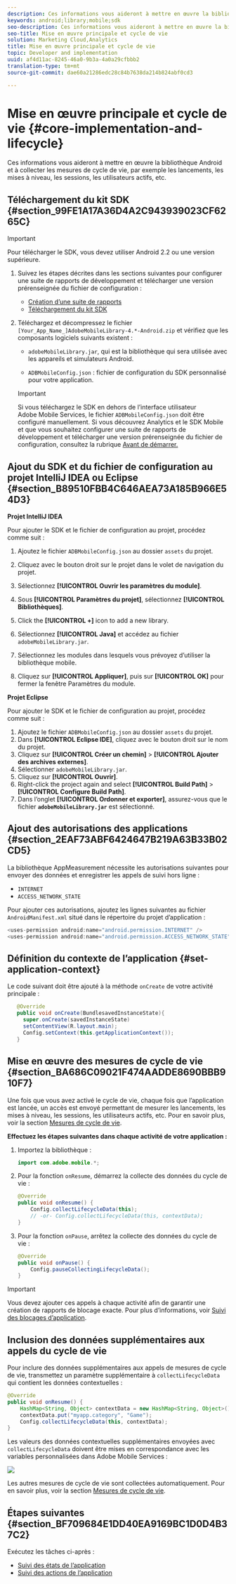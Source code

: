 ```yaml
---
description: Ces informations vous aideront à mettre en œuvre la bibliothèque Android et à collecter les mesures de cycle de vie, par exemple les lancements, les mises à niveau, les sessions, les utilisateurs actifs, etc.
keywords: android;library;mobile;sdk
seo-description: Ces informations vous aideront à mettre en œuvre la bibliothèque Android et à collecter les mesures de cycle de vie, par exemple les lancements, les mises à niveau, les sessions, les utilisateurs actifs, etc.
seo-title: Mise en œuvre principale et cycle de vie
solution: Marketing Cloud,Analytics
title: Mise en œuvre principale et cycle de vie
topic: Developer and implementation
uuid: af4d11ac-8245-46a0-9b3a-4a0a29cfbbb2
translation-type: tm+mt
source-git-commit: dae60a21286edc28c84b7638da214b824abf0cd3

---
```



# Mise en œuvre principale et cycle de vie {#core-implementation-and-lifecycle}

Ces informations vous aideront à mettre en œuvre la bibliothèque Android et à collecter les mesures de cycle de vie, par exemple les lancements, les mises à niveau, les sessions, les utilisateurs actifs, etc.

## Téléchargement du kit SDK {#section_99FE1A17A36D4A2C943939023CF6265C}

>[!IMPORTANT]
>
>Pour télécharger le SDK, vous devez utiliser Android 2.2 ou une version supérieure.

1. Suivez les étapes décrites dans les sections suivantes pour configurer une suite de rapports de développement et télécharger une version prérenseignée du fichier de configuration :

   * [Création d’une suite de rapports](/help/android/getting-started/requirements.md)
   * [Téléchargement du kit SDK](/help/android/getting-started/requirements.md)

1. Téléchargez et décompressez le fichier `[Your_App_Name_]AdobeMobileLibrary-4.*-Android.zip` et vérifiez que les composants logiciels suivants existent :

   * `adobeMobileLibrary.jar`, qui est la bibliothèque qui sera utilisée avec les appareils et simulateurs Android.

   * `ADBMobileConfig.json` : fichier de configuration du SDK personnalisé pour votre application.
   >[!IMPORTANT]
   >
   >Si vous téléchargez le SDK en dehors de l’interface utilisateur Adobe Mobile Services, le fichier `ADBMobileConfig.json` doit être configuré manuellement. Si vous découvrez Analytics et le SDK Mobile et que vous souhaitez configurer une suite de rapports de développement et télécharger une version prérenseignée du fichier de configuration, consultez la rubrique [Avant de démarrer.](/help/android/getting-started/requirements.md)

## Ajout du SDK et du fichier de configuration au projet IntelliJ IDEA ou Eclipse {#section_B89510FBB4C646AEA73A185B966E54D3}

**Projet IntelliJ IDEA**

Pour ajouter le SDK et le fichier de configuration au projet, procédez comme suit :

1. Ajoutez le fichier `ADBMobileConfig.json` au dossier `assets` du projet.

1. Cliquez avec le bouton droit sur le projet dans le volet de navigation du projet.
1. Sélectionnez **[!UICONTROL Ouvrir les paramètres du module]**.
1. Sous **[!UICONTROL Paramètres du projet]**, sélectionnez **[!UICONTROL Bibliothèques]**.
1. Click the **[!UICONTROL +]** icon to add a new library.
1. Sélectionnez **[!UICONTROL Java]** et accédez au fichier `adobeMobileLibrary.jar`.
1. Sélectionnez les modules dans lesquels vous prévoyez d’utiliser la bibliothèque mobile.
1. Cliquez sur **[!UICONTROL Appliquer]**, puis sur **[!UICONTROL OK]** pour fermer la fenêtre Paramètres du module.

**Projet Eclipse**

Pour ajouter le SDK et le fichier de configuration au projet, procédez comme suit :

1. Ajoutez le fichier `ADBMobileConfig.json` au dossier `assets` du projet.
1. Dans **[!UICONTROL Eclipse IDE]**, cliquez avec le bouton droit sur le nom du projet.
1. Cliquez sur **[!UICONTROL Créer un chemin]** > **[!UICONTROL Ajouter des archives externes]**.
1. Sélectionner `adobeMobileLibrary.jar`.
1. Cliquez sur **[!UICONTROL Ouvrir]**.
1. Right-click the project again and select **[!UICONTROL Build Path]** > **[!UICONTROL Configure Build Path]**.
1. Dans l’onglet **[!UICONTROL Ordonner et exporter]**, assurez-vous que le fichier **`adobeMobileLibrary.jar`** est sélectionné.

## Ajout des autorisations des applications {#section_2EAF73ABF6424647B219A63B33B02CD5}

La bibliothèque AppMeasurement nécessite les autorisations suivantes pour envoyer des données et enregistrer les appels de suivi hors ligne :

* `INTERNET`
* `ACCESS_NETWORK_STATE`

Pour ajouter ces autorisations, ajoutez les lignes suivantes au fichier `AndroidManifest.xml` situé dans le répertoire du projet d’application :

```java
<uses-permission android:name="android.permission.INTERNET" /> 
<uses-permission android:name="android.permission.ACCESS_NETWORK_STATE" />
```

## Définition du contexte de l’application {#set-application-context}

Le code suivant doit être ajouté à la méthode `onCreate` de votre activité principale :

```java
   @Override
   public void onCreate(BundlesavedInstanceState){
     super.onCreate(savedInstanceState)
     setContentView(R.layout.main);
     Config.setContext(this.getApplicationContext());
   }
```

## Mise en œuvre des mesures de cycle de vie {#section_BA686C09021F474AADDE8690BBB910F7}

Une fois que vous avez activé le cycle de vie, chaque fois que l’application est lancée, un accès est envoyé permettant de mesurer les lancements, les mises à niveau, les sessions, les utilisateurs actifs, etc. Pour en savoir plus, voir la section [Mesures de cycle de vie](/help/android/metrics.md).

**Effectuez les étapes suivantes dans chaque activité de votre application :**

1. Importez la bibliothèque :

   ```java
   import com.adobe.mobile.*;
   ```

1. Pour la fonction `onResume`, démarrez la collecte des données du cycle de vie :

   ```java
   @Override 
   public void onResume() { 
       Config.collectLifecycleData(this); 
       // -or- Config.collectLifecycleData(this, contextData); 
   }
   ```

1. Pour la fonction `onPause`, arrêtez la collecte des données du cycle de vie :

   ```java
   @Override 
   public void onPause() { 
       Config.pauseCollectingLifecycleData(); 
   }
   ```

>[!IMPORTANT]
>
>Vous devez ajouter ces appels à chaque activité afin de garantir une création de rapports de blocage exacte. Pour plus d’informations, voir [Suivi des blocages d’application](/help/android/analytics-main/crashes.md).

## Inclusion des données supplémentaires aux appels du cycle de vie

Pour inclure des données supplémentaires aux appels de mesures de cycle de vie, transmettez un paramètre supplémentaire à `collectLifecycleData` qui contient les données contextuelles :

```java
@Override 
public void onResume() {
    HashMap<String, Object> contextData = new HashMap<String, Object>(); 
    contextData.put("myapp.category", "Game"); 
    Config.collectLifecycleData(this, contextData); 
}
```

Les valeurs des données contextuelles supplémentaires envoyées avec `collectLifecycleData` doivent être mises en correspondance avec les variables personnalisées dans Adobe Mobile Services :

![](assets/map-variable-lifecycle.png)

Les autres mesures de cycle de vie sont collectées automatiquement. Pour en savoir plus, voir la section [Mesures de cycle de vie](/help/android/metrics.md).

## Étapes suivantes {#section_BF709684E1DD40EA9169BC1D0D4B37C2}

Exécutez les tâches ci-après :

* [Suivi des états de l’application](/help/android/analytics-main/states.md)
* [Suivi des actions de l’application](/help/android/analytics-main/actions.md)

